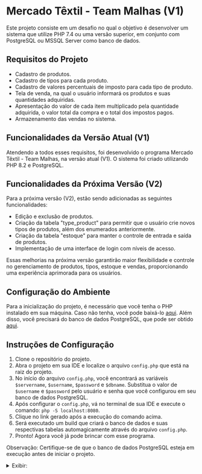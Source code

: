 # Mercado Têxtil - Team Malhas (V1)

Este projeto consiste em um desafio no qual o objetivo é desenvolver um sistema que utilize PHP 7.4 ou uma versão superior, em conjunto com PostgreSQL ou MSSQL Server como banco de dados.

## Requisitos do Projeto

- Cadastro de produtos.
- Cadastro de tipos para cada produto.
- Cadastro de valores percentuais de imposto para cada tipo de produto.
- Tela de venda, na qual o usuário informará os produtos e suas quantidades adquiridas.
- Apresentação do valor de cada item multiplicado pela quantidade adquirida, o valor total da compra e o total dos impostos pagos.
- Armazenamento das vendas no sistema.

## Funcionalidades da Versão Atual (V1)

Atendendo a todos esses requisitos, foi desenvolvido o programa Mercado Têxtil - Team Malhas, na versão atual (V1). O sistema foi criado utilizando PHP 8.2 e PostgreSQL.

## Funcionalidades da Próxima Versão (V2)

Para a próxima versão (V2), estão sendo adicionadas as seguintes funcionalidades:

- Edição e exclusão de produtos.
- Criação da tabela "type_product" para permitir que o usuário crie novos tipos de produtos, além dos enumerados anteriormente.
- Criação da tabela "estoque" para manter o controle de entrada e saída de produtos.
- Implementação de uma interface de login com níveis de acesso.

Essas melhorias na próxima versão garantirão maior flexibilidade e controle no gerenciamento de produtos, tipos, estoque e vendas, proporcionando uma experiência aprimorada para os usuários.

## Configuração do Ambiente

Para a inicialização do projeto, é necessário que você tenha o PHP instalado em sua máquina. Caso não tenha, você pode baixá-lo [aqui](https://php.net). Além disso, você precisará do banco de dados PostgreSQL, que pode ser obtido [aqui](https://www.postgresql.org/download/).

## Instruções de Configuração

1. Clone o repositório do projeto.
2. Abra o projeto em sua IDE e localize o arquivo `config.php` que está na raiz do projeto.
3. No início do arquivo `config.php`, você encontrará as variáveis `$servername`, `$username`, `$password` e `$dbname`. Substitua o valor de `$username` e `$password` pelo usuário e senha que você configurou em seu banco de dados PostgreSQL.
4. Após configurar o `config.php`, vá no terminal de sua IDE e execute o comando: `php -S localhost:8080`.
5. Clique no link gerado após a execução do comando acima.
6. Será executado um build que criará o banco de dados e suas respectivas tabelas automagicamente através do arquivo `config.php`.
7. Pronto! Agora você já pode brincar com esse programa.

Observação: Certifique-se de que o banco de dados PostgreSQL esteja em execução antes de iniciar o projeto.

<details>
<summary>Exibir:</summary>

https://github.com/devhebert/team_malhas/assets/101371363/1d22b3eb-7862-4c45-91e7-e16edf3bc44a

</details>
